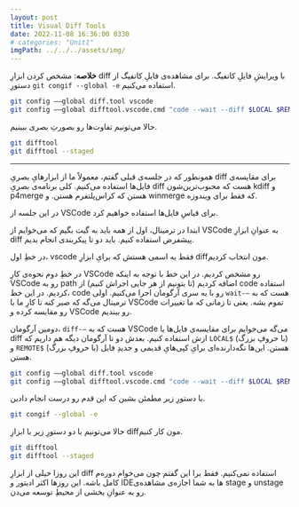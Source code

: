 ```yaml
---
layout: post
title: Visual Diff Tools
date: 2022-11-08 16:36:00 0330
# categories: "Unit1"
imgPath: ../../../assets/img/
---
```


**خلاصه**: مشخص کردن ابزارِ diff با ویرایشِ فایلِ کانفیگ. برای مشاهده‌ی فایلِ کانفیگ از دستورِ `git congif --global -e` استفاده می‌کنیم.

```bash
git config ——global diff.tool vscode
git config ——global difftool.vscode.cmd "code --wait --diff $LOCAL $REMOTE"
```

حالا می‌تونیم تفاوت‌ها رو بصورتِ بصری ببینیم.

```bash
git difftool
git difftool --staged
```

---

همونطور که در جلسه‌ی قبلی گفتم، معمولاً ما از ابزارهایِ بصریِ diff برای مقایسه‌ی فایل‌ها استفاده می‌کنیم. کلی برنامه‌ی بصریِ diff هست که محبوب‌ترین‌شون kdiff و p4merge هستن که کراس‌پلتفرم هستن. و winmerge که فقط برای ویندوزه.

در این جلسه از VSCode برای قیاسِ فایل‌ها استفاده خواهیم کرد. 

ابتدا در ترمینال، اول از همه باید به گیت بگیم که می‌خوایم از VSCode به عنوانِ ابزارِ diff پیشفرض استفاده کنیم. باید دو تا پیکربندی انجام بدیم. 

در خطِ اول، vscode فقط یه اسمی هستش که برایِ ابزارِ diffمون انتخاب کردیم.

در خطِ دوم نحوه‌ی کارِ VSCode رو مشخص کردیم. در این خط با توجه به اینکه VSCode رو به path اضافه کردیم (تا بتونیم از هر جایی اجراش کنیم) از code استفاده کردیم. در این خط، code رو با یه سری آرگومان اجرا می‌کنیم. اولی `wait-—` هست که به ترمینال می‌گه که صبر کنه تا کارِ ما با VSCode تموم بشه. یعنی تا زمانی که ما تغییرات رو مقایسه کرده و VSCode رو ببندیم. 

دومین آرگومان، `diff-—` هست که به VSCode می‌گه می‌خوایم برای مقایسه‌ی فایل‌ها یا diff ازش استفاده کنیم. بعدش دو تا آرگومان دیگه هم داریم که `LOCAL$` (با حروفِ بزرگ) و `REMOTE$` (با حروفِ بزرگ) هستن. این‌ها نگه‌دارنده‌ای برایِ کپی‌هایِ قدیمی و جدیدِ فایل هستن.

```bash
git config ——global diff.tool vscode
git config ——global difftool.vscode.cmd "code --wait --diff $LOCAL $REMOTE"
```

با دستورِ زیر مطمئن بشین که این قدم رو درست انجام دادین.

```bash
git congif --global -e
```

حالا می‌تونیم با دو دستورِ زیر با ابزارِ diffمون کار کنیم.



```bash
git difftool
git difftool --staged
```

این روزا خیلی از ابزارِ‌ diff استفاده نمی‌کنیم. فقط برا این گفتم چون می‌خوام دوره‌م کامل باشه. این روزها اکثر ادیتور و IDE‌ها به شما اجازه‌ی مشاهده‌ی stage و unstage رو به عنوانِ بخشی از محیطِ توسعه می‌دن.